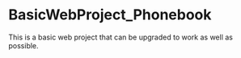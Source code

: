 # BasicWebProject_Phonebook
This is a basic web project that can be upgraded to work as well as possible.
